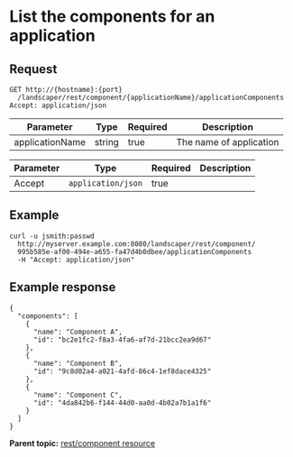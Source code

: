 # List the components for an application

## Request

```
GET http://{hostname}:{port}
  /landscaper/rest/component/{applicationName}/applicationComponents
Accept: application/json

```

|Parameter|Type|Required|Description|
|---------|----|--------|-----------|
|applicationName|string|true|The name of application|

|Parameter|Type|Required|Description|
|---------|----|--------|-----------|
|Accept|`application/json`|true| |

## Example

```
curl -u jsmith:passwd 
  http://myserver.example.com:8080/landscaper/rest/component/
  995b585e-af00-494e-a655-fa47d4b0dbee/applicationComponents
  -H "Accept: application/json"
```

## Example response

```
{
  "components": [
    {
      "name": "Component A",
      "id": "bc2e1fc2-f8a3-4fa6-af7d-21bcc2ea9d67"
    },
    {
      "name": "Component B",
      "id": "9c8d02a4-a021-4afd-86c4-1ef8dace4325"
    },
    {
      "name": "Component C",
      "id": "4da842b6-f144-44d0-aa0d-4b02a7b1a1f6"
    }
  ]
}
```

**Parent topic:** [rest/component resource](../../com.edt.api.doc/topics/rest_component.md)

